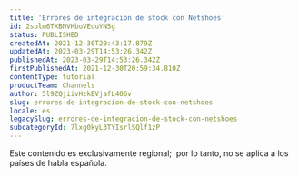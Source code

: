 ```yaml
---
title: 'Errores de integración de stock con Netshoes'
id: 2solm6TXBNVHboVEduYN5g
status: PUBLISHED
createdAt: 2021-12-30T20:43:17.879Z
updatedAt: 2023-03-29T14:53:26.342Z
publishedAt: 2023-03-29T14:53:26.342Z
firstPublishedAt: 2021-12-30T20:59:34.810Z
contentType: tutorial
productTeam: Channels
author: 5l9ZQjiivHzkEVjafL4O6v
slug: errores-de-integracion-de-stock-con-netshoes
locale: es
legacySlug: errores-de-integracion-de-stock-con-netshoes
subcategoryId: 7lxg0kyL3TYIsrlSQlf1zP
---
```


<div class="alert alert-warning" role="alert">Este contenido es exclusivamente regional; 
por lo tanto, no se aplica a los países de habla española.</div>
